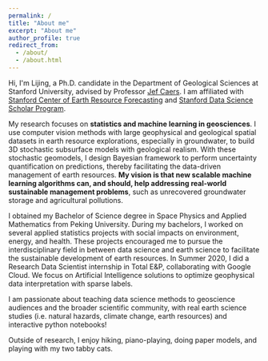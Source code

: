 ```yaml
---
permalink: /
title: "About me"
excerpt: "About me"
author_profile: true
redirect_from: 
  - /about/
  - /about.html
---
```


Hi, I'm Lijing, a Ph.D. candidate in the Department of Geological Sciences at Stanford University, advised by Professor [Jef Caers](https://profiles.stanford.edu/jef-caers?tab=bio). I am affiliated with [Stanford Center of Earth Resource Forecasting](https://scerf.stanford.edu/) and [Stanford Data Science Scholar Program](https://datascience.stanford.edu/programs/stanford-data-science-scholars-program). 

My research focuses on **statistics and machine learning in geosciences**. I use computer vision methods with large geophysical and geological spatial datasets in earth resource explorations, especially in groundwater, to build 3D stochastic subsurface models with geological realism. With these stochastic geomodels, I design Bayesian framework to perform uncertainty quantification on predictions, thereby facilitating the data-driven management of earth resources. **My vision is that new scalable machine learning algorithms can, and should, help addressing real-world sustainable management problems**, such as unrecovered groundwater storage and agricultural pollutions.  

I obtained my Bachelor of Science degree in Space Physics and Applied Mathematics from Peking University. During my bachelors, I worked on several applied statistics projects with social impacts on environment, energy, and health. These projects encouraged me to pursue the interdisciplinary field in between data science and earth science to facilitate the sustainable development of earth resources. In Summer 2020, I did a Research Data Scientist internship in Total E&P, collaborating with Google Cloud. We focus on Artificial Intelligence solutions to optimize geophysical data interpretation with sparse labels. 

I am passionate about teaching data science methods to geoscience audiences and the broader scientific community, with real earth science studies (i.e. natural hazards, climate change, earth resources) and interactive python notebooks! 

Outside of research, I enjoy hiking, piano-playing, doing paper models, and playing with my two tabby cats. 